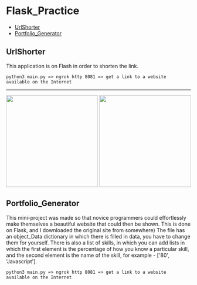# Flask_Practice
- [UrlShorter](https://github.com/knQzx/Flask_Practice#UrlShorter)
- [Portfolio_Generator](https://github.com/knQzx/Flask_Practice#portfolio_generator)
## UrlShorter
This application is on Flash in order to shorten the link.
```
python3 main.py => ngrok http 8081 => get a link to a website available on the Internet
```
----
<img src="https://i.ibb.co/Yt3QLm5/1KA.jpg" height="250" alt="">
<img src="https://i.ibb.co/wYFv9wz/2KA.jpg" height="250" alt="">


## Portfolio_Generator
This mini-project was made so that novice programmers could effortlessly make themselves a beautiful website that could then be shown. This is done on Flask, and I downloaded the original site from somewhere) The file has an object_Data dictionary in which there is filled in data, you have to change them for yourself. There is also a list of skills, in which you can add lists in which the first element is the percentage of how you know a particular skill, and the second element is the name of the skill, for example - ['80', 'Javascript'].
```
python3 main.py => ngrok http 8081 => get a link to a website available on the Internet
```
